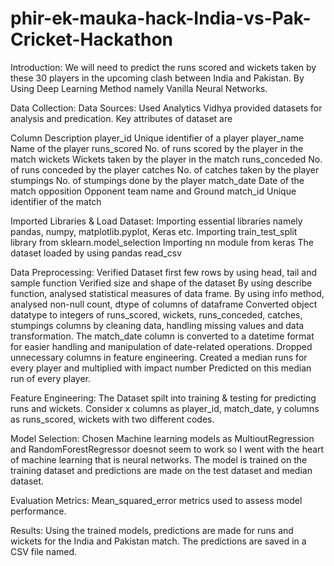 # phir-ek-mauka-hack-India-vs-Pak-Cricket-Hackathon

Introduction:
We will need to predict the runs scored and wickets taken by these 30 players in the upcoming clash between India and Pakistan.
By Using Deep Learning Method namely Vanilla Neural Networks.

Data Collection:
Data Sources: Used Analytics Vidhya provided datasets for analysis and predication. 
Key attributes of dataset are 

Column
Description
player_id
Unique identifier of a player
player_name
Name of the player
runs_scored
No. of runs scored by the player in the match
wickets
Wickets taken by the player in the match
runs_conceded
No. of runs conceded by the player
catches
No. of catches taken by the player
stumpings
No. of stumpings done by the player
match_date
Date of the match
opposition
Opponent team name and Ground 
match_id
Unique identifier of the match



Imported Libraries & Load Dataset:
Importing essential libraries namely pandas, numpy, matplotlib.pyplot, Keras etc.
Importing train_test_split library from sklearn.model_selection
Importing nn module from keras
The dataset loaded by using pandas read_csv 

Data Preprocessing:
Verified Dataset first few rows by using head, tail and sample function
Verified size and shape of the dataset
By using describe function, analysed statistical measures of data frame.
 By using info method, analysed non-null count, dtype of columns of dataframe
Converted object datatype to integers of runs_scored, wickets, runs_conceded, catches, stumpings columns by cleaning data, handling missing values and data transformation.
The match_date column is converted to a datetime format for easier handling and manipulation of date-related operations.
Dropped unnecessary columns in feature engineering. 
Created a median runs for every player and multiplied with impact number
Predicted on this median run of every player.


Feature Engineering:
The Dataset spilt into training & testing for   predicting runs and wickets. 
Consider x columns as player_id, match_date, y columns as runs_scored, wickets with two different codes. 

Model Selection:
Chosen Machine learning models as MultioutRegression and RandomForestRegressor doesnot seem to work so I went with the heart of machine learning that is neural networks. 
The model is trained on the training dataset and predictions are made on the test dataset and median dataset. 

Evaluation Metrics:
Mean_squared_error metrics used to assess model performance. 

Results:
Using the trained models, predictions are made for runs and wickets for the India and Pakistan  match. 
The predictions are saved in a CSV file named. 
